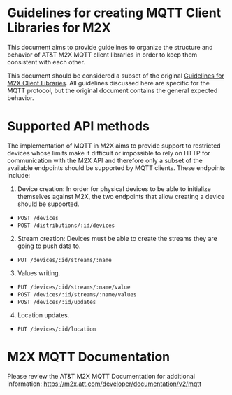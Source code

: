 # Guidelines for creating MQTT Client Libraries for M2X

This document aims to provide guidelines to organize the structure and
behavior of AT&T M2X MQTT client libraries in order to keep them consistent with
each other.

This document should be considered a subset of the original [Guidelines for M2X
Client Libraries](CLIENT-CONTRIBUTIONS.md). All guidelines discussed here are
specific for the MQTT protocol, but the original document contains the general
expected behavior.

# Supported API methods

The implementation of MQTT in M2X aims to provide support to restricted devices
whose limits make it difficult or impossible to rely on HTTP for communication
with the M2X API and therefore only a subset of the available endpoints should
be supported by MQTT clients. These endpoints include:

1. Device creation: In order for physical devices to be able to initialize
themselves against M2X, the two endpoints that allow creating a device should
be supported.
  - `POST /devices`
  - `POST /distributions/:id/devices`

2. Stream creation: Devices must be able to create the streams they are going to
push data to.
  - `PUT /devices/:id/streams/:name`

3. Values writing.
  - `PUT /devices/:id/streams/:name/value`
  - `POST /devices/:id/streams/:name/values`
  - `POST /devices/:id/updates`

4. Location updates.
  - `PUT /devices/:id/location`

# M2X MQTT Documentation

Please review the AT&T M2X MQTT Documentation for additional information:
https://m2x.att.com/developer/documentation/v2/mqtt
